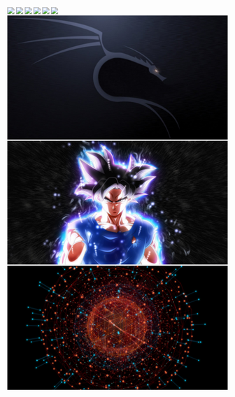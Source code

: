 <img src="https://github.com/imabp/wallpapers/blob/main/collection/1920x1080-Moon-Space-Minimal-1080P-Laptop-Full-HD-Wallpaper-.jpg"/>
<img src="https://github.com/imabp/wallpapers/blob/main/collection/430207.jpg"/>
<img src="https://github.com/imabp/wallpapers/blob/main/collection/4wgwoc0abqc51.png"/>
<img src="https://github.com/imabp/wallpapers/blob/main/collection/CachedImage_1920_1080_POS2.jpg"/>
<img src="https://github.com/imabp/wallpapers/blob/main/collection/Flam_Reflections_in_Norway.jpg"/>
<img src="https://github.com/imabp/wallpapers/blob/main/collection/IMG_20200718_203445.jpg"/>
<img src="collection/wallpaperflare.com_wallpaper(1).jpg"/>
<img src="collection/wallpaperflare.com_wallpaper(5).jpg"/>
<img src="collection/abstract_digital_art_Iron_Man_2_black_background_molecules_2048x1152.jpg"/>
<img src=""/>
<img src=""/>
<img src=""/>

